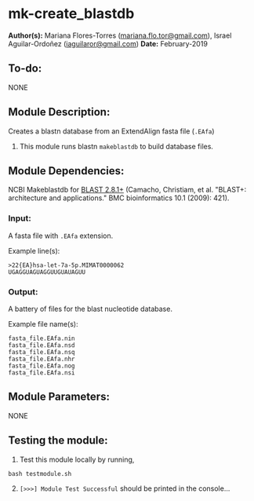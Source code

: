 # mk-create_blastdb

**Author(s):** Mariana Flores-Torres (mariana.flo.tor@gmail.com), Israel Aguilar-Ordoñez (iaguilaror@gmail.com)
**Date:** February-2019

## To-do:
  NONE

## Module Description:
  Creates a blastn database from an ExtendAlign fasta file (`.EAfa`)

1. This module runs blastn `makeblastdb` to build database files.

## Module Dependencies:
  NCBI Makeblastdb for [BLAST 2.8.1+](https://blast.ncbi.nlm.nih.gov/Blast.cgi?CMD=Web&PAGE_TYPE=BlastDocs&DOC_TYPE=Download) (Camacho, Christiam, et al. "BLAST+: architecture and applications." BMC bioinformatics 10.1 (2009): 421).

### Input:
  A fasta file with `.EAfa` extension.

Example line(s):
```
>22{EA}hsa-let-7a-5p.MIMAT0000062
UGAGGUAGUAGGUUGUAUAGUU
```

### Output:
  A battery of files for the blast nucleotide database.

Example file name(s):
```
fasta_file.EAfa.nin
fasta_file.EAfa.nsd
fasta_file.EAfa.nsq
fasta_file.EAfa.nhr
fasta_file.EAfa.nog
fasta_file.EAfa.nsi
```

## Module Parameters:
  NONE

## Testing the module:

1. Test this module locally by running,
```
bash testmodule.sh
```

2. `[>>>] Module Test Successful` should be printed in the console...

